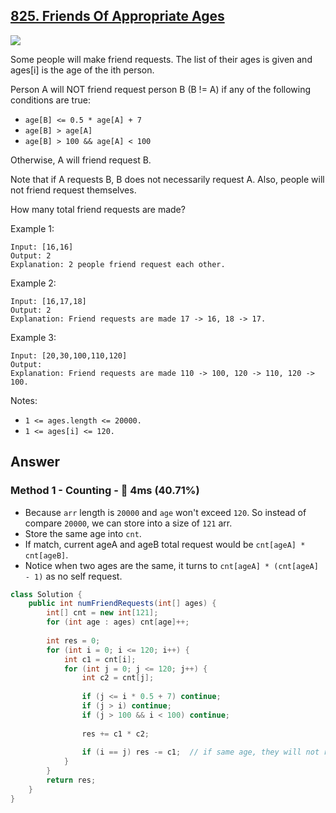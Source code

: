 ## [825. Friends Of Appropriate Ages](https://leetcode.com/problems/friends-of-appropriate-ages/)

![](https://github.com/weltond/DataStructure/blob/master/medium.PNG)

Some people will make friend requests. The list of their ages is given and ages[i] is the age of the ith person. 

Person A will NOT friend request person B (B != A) if any of the following conditions are true:

- `age[B] <= 0.5 * age[A] + 7`
- `age[B] > age[A]`
- `age[B] > 100 && age[A] < 100`

Otherwise, A will friend request B.

Note that if A requests B, B does not necessarily request A.  Also, people will not friend request themselves.

How many total friend requests are made?

Example 1:

```
Input: [16,16]
Output: 2
Explanation: 2 people friend request each other.
```

Example 2:

```
Input: [16,17,18]
Output: 2
Explanation: Friend requests are made 17 -> 16, 18 -> 17.
```

Example 3:

```
Input: [20,30,100,110,120]
Output: 
Explanation: Friend requests are made 110 -> 100, 120 -> 110, 120 -> 100.
```


Notes:

- `1 <= ages.length <= 20000.`
- `1 <= ages[i] <= 120.`

## Answer
### Method 1 - Counting - :rabbit: 4ms (40.71%)

- Because `arr` length is `20000` and `age` won't exceed `120`. So instead of compare `20000`, we can store into a size of `121` arr.
- Store the same age into `cnt`. 
- If match, current ageA and ageB total request would be `cnt[ageA] * cnt[ageB]`. 
- Notice when two ages are the same, it turns to `cnt[ageA] * (cnt[ageA] - 1)` as no self request.

```java
class Solution {
    public int numFriendRequests(int[] ages) {
        int[] cnt = new int[121];
        for (int age : ages) cnt[age]++;
        
        int res = 0;
        for (int i = 0; i <= 120; i++) {
            int c1 = cnt[i];
            for (int j = 0; j <= 120; j++) {
                int c2 = cnt[j];
                
                if (j <= i * 0.5 + 7) continue;
                if (j > i) continue;
                if (j > 100 && i < 100) continue;
                
                res += c1 * c2;
                
                if (i == j) res -= c1;  // if same age, they will not request self.
            }
        }
        return res;
    }
}
```
